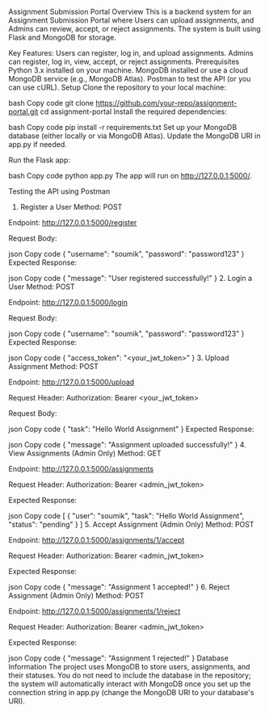 Assignment Submission Portal
Overview
This is a backend system for an Assignment Submission Portal where Users can upload assignments, and Admins can review, accept, or reject assignments. The system is built using Flask and MongoDB for storage.

Key Features:
Users can register, log in, and upload assignments.
Admins can register, log in, view, accept, or reject assignments.
Prerequisites
Python 3.x installed on your machine.
MongoDB installed or use a cloud MongoDB service (e.g., MongoDB Atlas).
Postman to test the API (or you can use cURL).
Setup
Clone the repository to your local machine:

bash
Copy code
git clone https://github.com/your-repo/assignment-portal.git
cd assignment-portal
Install the required dependencies:

bash
Copy code
pip install -r requirements.txt
Set up your MongoDB database (either locally or via MongoDB Atlas). Update the MongoDB URI in app.py if needed.

Run the Flask app:

bash
Copy code
python app.py
The app will run on http://127.0.0.1:5000/.

Testing the API using Postman
1. Register a User
Method: POST

Endpoint: http://127.0.0.1:5000/register

Request Body:

json
Copy code
{
  "username": "soumik",
  "password": "password123"
}
Expected Response:

json
Copy code
{
  "message": "User registered successfully!"
}
2. Login a User
Method: POST

Endpoint: http://127.0.0.1:5000/login

Request Body:

json
Copy code
{
  "username": "soumik",
  "password": "password123"
}
Expected Response:

json
Copy code
{
  "access_token": "<your_jwt_token>"
}
3. Upload Assignment
Method: POST

Endpoint: http://127.0.0.1:5000/upload

Request Header: Authorization: Bearer <your_jwt_token>

Request Body:

json
Copy code
{
  "task": "Hello World Assignment"
}
Expected Response:

json
Copy code
{
  "message": "Assignment uploaded successfully!"
}
4. View Assignments (Admin Only)
Method: GET

Endpoint: http://127.0.0.1:5000/assignments

Request Header: Authorization: Bearer <admin_jwt_token>

Expected Response:

json
Copy code
[
  {
    "user": "soumik",
    "task": "Hello World Assignment",
    "status": "pending"
  }
]
5. Accept Assignment (Admin Only)
Method: POST

Endpoint: http://127.0.0.1:5000/assignments/1/accept

Request Header: Authorization: Bearer <admin_jwt_token>

Expected Response:

json
Copy code
{
  "message": "Assignment 1 accepted!"
}
6. Reject Assignment (Admin Only)
Method: POST

Endpoint: http://127.0.0.1:5000/assignments/1/reject

Request Header: Authorization: Bearer <admin_jwt_token>

Expected Response:

json
Copy code
{
  "message": "Assignment 1 rejected!"
}
Database Information
The project uses MongoDB to store users, assignments, and their statuses.
You do not need to include the database in the repository; the system will automatically interact with MongoDB once you set up the connection string in app.py (change the MongoDB URI to your database's URI).